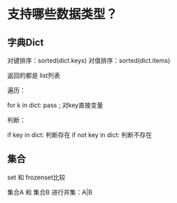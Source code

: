 # 支持哪些数据类型？

## 字典Dict
对键排序：sorted(dict.keys)
对值排序：sorted(dict.items)

返回的都是 list列表

遍历：

for k in dict: pass ; 对key直接变量

判断：

if key in dict: 判断存在
if not key in dict: 判断不存在

## 集合

set  和 frozenset比较

集合A 和 集合B 进行并集：A|B